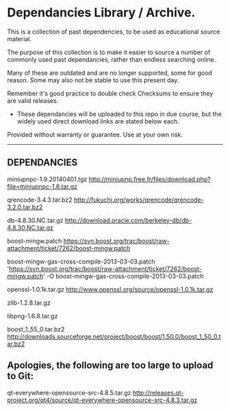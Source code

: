 # Dependancies Library / Archive.

This is a collection of past dependencies, to be used as educational source material.

The purpose of this collection is to make it easier to source a number of commonly used past dependancies, rather than endless searching online.

Many of these are outdated and are no longer supported, some for good reason. Some may also not be stable to use this present day.

Remember it's good practice to double check Checksums to ensure they are valid releases.

* These dependancies will be uploaded to this repo in due course, but the widely used direct download links are stated below each.

Provided without warranty or guarantee. Use at your own risk.


------------
DEPENDANCIES
------------


miniupnpc-1.9.20140401.tgz
http://miniupnp.free.fr/files/download.php?file=miniupnpc-1.6.tar.gz

qrencode-3.4.3.tar.bz2
http://fukuchi.org/works/qrencode/qrencode-3.2.0.tar.bz2

db-4.8.30.NC.tar.gz
http://download.oracle.com/berkeley-db/db-4.8.30.NC.tar.gz

boost-mingw.patch
https://svn.boost.org/trac/boost/raw-attachment/ticket/7262/boost-mingw.patch

boost-mingw-gas-cross-compile-2013-03-03.patch
'https://svn.boost.org/trac/boost/raw-attachment/ticket/7262/boost-mingw.patch' -O boost-mingw-gas-cross-compile-2013-03-03.patch

openssl-1.0.1k.tar.gz
http://www.openssl.org/source/openssl-1.0.1k.tar.gz

zlib-1.2.8.tar.gz

libpng-1.6.8.tar.gz

boost_1_55_0.tar.bz2
http://downloads.sourceforge.net/project/boost/boost/1.50.0/boost_1_50_0.tar.bz2


Apologies, the following are too large to upload to Git:
--------------------------------------------------------
qt-everywhere-opensource-src-4.8.5.tar.gz
http://releases.qt-project.org/qt4/source/qt-everywhere-opensource-src-4.8.3.tar.gz


